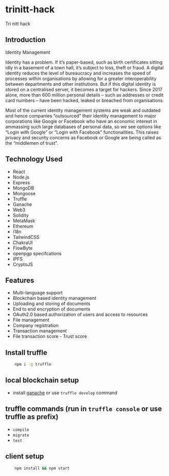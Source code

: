 # trinitt-hack
Tri nitt hack

## Introduction
Identity Management

Identity has a problem. If it’s paper-based, such as birth certificates
sitting idly in a basement of a town hall, it’s subject to loss, theft or
fraud. A digital identity reduces the level of bureaucracy and increases
the speed of processes within organisations by allowing for a greater
interoperability between departments and other institutions. But if
this digital identity is stored on a centralised server, it becomes a target
for hackers. Since 2017 alone, more than 600 million personal details –
such as addresses or credit card numbers – have been hacked, leaked
or breached from organisations.

Most of the current identity management systems are weak and
outdated and hence companies “outsourced” their identity
management to major corporations like Google or Facebook who
have an economic interest in ammassing such large databases of
personal data, so we see options like “Login with Google” or “Login with
Facebook” functionalities. This raises privacy and security concerns as
Facebook or Google are being called as the “middlemen of trust”.

## Technology Used

* React
* Node.js
* Express
* MongoDB
* Mongoose
* Truffle
* Ganache
* Web3
* Solidity
* MetaMask
* Ethereum
* i18n
* TailwindCSS
* ChakraUI
* FlowByte
* openpgp specifcations
* IPFS
* CryptoJS


## Features
* Multi-language support
* Blockchain based identity management
* Uploading and storing of documents
* End to end encryption of documents
* OAuth2.0 based authorization of users and access to resources
* File management
* Company registration
* Transaction management
* File transaction score - Trust score


## Install truffle
```bash
    npm i -g truffle
```

## local blockchain setup
- install [ganache](https://trufflesuite.com/ganache) or use `truffle develop` command

## truffle commands (run in `truffle console` or use truffle as prefix)
- `compile`
- `migrate`
- `test`

## client setup
```bash
    npm install && npm start
```
